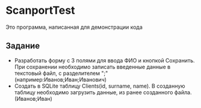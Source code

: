# ScanportTest
Это программа, написанная для демонстрации кода

## Задание
* Разработать форму с 3 полями для ввода ФИО и кнопкой Сохранить. При сохранении необходимо записать введенные данные в текстовый файл, с разделителем ";" (например:Иванов;Иван;Иванович)
* Создать в SQLite таблицу Clients(id, surname, name). В созданную таблицу необходимо загрузить данные, из ранее созданного файла. (Иванов;Иван)